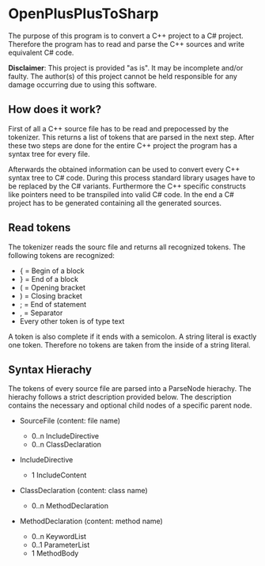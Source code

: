 OpenPlusPlusToSharp
===================

The purpose of this program is to convert a C++ project to a C# project.
Therefore the program has to read and parse the C++ sources and write equivalent C# code.

**Disclaimer**: This project is provided "as is". It may be incomplete and/or faulty. The author(s) of this project cannot be held responsible for any damage occurring due to using this software.

How does it work?
-----------------

First of all a C++ source file has to be read and prepocessed by the tokenizer.
This returns a list of tokens that are parsed in the next step.
After these two steps are done for the entire C++ project the program has a syntax tree for every file.

Afterwards the obtained information can be used to convert every C++ syntax tree to C# code.
During this process standard library usages have to be replaced by the C# variants.
Furthermore the C++ specific constructs like pointers need to be transpiled into valid C# code.
In the end a C# project has to be generated containing all the generated sources.

Read tokens
-----------

The tokenizer reads the sourc file and returns all recognized tokens.
The following tokens are recognized:

- { = Begin of a block
- } = End of a block
- ( = Opening bracket
- ) = Closing bracket
- ; = End of statement
- , = Separator
- Every other token is of type text

A token is also complete if it ends with a semicolon.
A string literal is exactly one token. Therefore no tokens are taken from the inside of a string literal.

Syntax Hierachy
---------------

The tokens of every source file are parsed into a ParseNode hierachy.
The hierachy follows a strict description provided below.
The description contains the necessary and optional child nodes of a specific parent node.

- SourceFile (content: file name)
	- 0..n IncludeDirective
	- 0..n ClassDeclaration
	
- IncludeDirective
	- 1 IncludeContent
	
- ClassDeclaration (content: class name)
	- 0..n MethodDeclaration
	
- MethodDeclaration (content: method name)
	- 0..n KeywordList
	- 0..1 ParameterList
	- 1 MethodBody